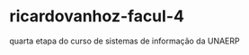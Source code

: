 ricardovanhoz-facul-4
=====================

quarta etapa do curso de sistemas de informação da UNAERP